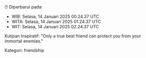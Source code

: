 ⏰ Diperbarui pada:
- WIB: Selasa, 14 Januari 2025 00.24.37 UTC
- WITA: Selasa, 14 Januari 2025 01.24.37 UTC
- WIT: Selasa, 14 Januari 2025 02.24.37 UTC

Kutipan Inspiratif:
"Only a true best friend can protect you from your immortal enemies."


Kategori: friendship

